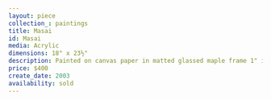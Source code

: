 ```yaml
---
layout: piece
collection_: paintings
title: Masai
id: Masai
media: Acrylic
dimensions: 18" x 23½"
description: Painted on canvas paper in matted glassed maple frame 1" in depth.
price: $400
create_date: 2003
availability: sold
---
```

